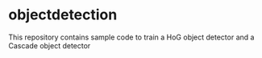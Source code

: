 objectdetection
===============

This repository contains sample code to train a HoG object detector and a Cascade object detector